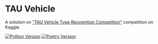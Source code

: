 # TAU Vehicle

A solution on ["TAU Vehicle Type Recognition Competition"](https://www.kaggle.com/competitions/vehicle/overview) competition on Kaggle.

[![Python Version](https://img.shields.io/badge/python-3.10+-blue.svg)](https://www.python.org/)
[![Poetry Version](https://img.shields.io/badge/poetry-1.5+-orange.svg)](https://python-poetry.org/)
